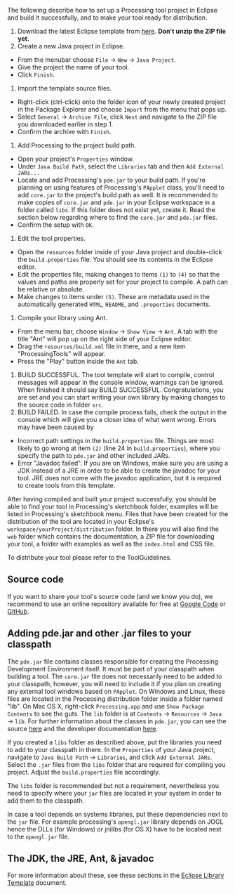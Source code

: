 The following describe how to set up a Processing tool project in Eclipse and build it successfully, and to make your tool ready for distribution.

1. Download the latest Eclipse template from [here](http://code.google.com/p/processing/downloads/list). **Don't unzip the ZIP file yet.**
1. Create a new Java project in Eclipse. 
  * From the menubar choose `File` → `New` → `Java Project`. 
  * Give the project the name of your tool.
  * Click `Finish`.
1. Import the template source files.
  * Right-click (ctrl-click) onto the folder icon of your newly created project in the Package Explorer and choose `Import` from the menu that pops up. 
  * Select `General` → `Archive File`, click `Next` and navigate to the ZIP file you downloaded earlier in step 1. 
  * Confirm the archive with `Finish`.
1. Add Processing to the project build path.
  * Open your project's `Properties` window. 
  * Under `Java Build Path`, select the `Libraries` tab and then `Add External JARs...`
  * Locate and add Processing's `pde.jar` to your build path. If you're planning on using features of Processing's `PApplet` class, you'll need to add `core.jar` to the project's build path as well. It is recommended to make copies of `core.jar` and `pde.jar` in your Eclipse workspace in a folder called `libs`. If this folder does not exist yet, create it. Read the section below regarding where to find the `core.jar` and `pde.jar` files.
  * Confirm the setup with `OK`.
1. Edit the tool properties.
  * Open the `resources` folder inside of your Java project and double-click the `build.properties` file. You should see its contents in the Eclipse editor.
  * Edit the properties file, making changes to items `(1)` to `(4)` so that the values and paths are properly set for your project to compile. A path can be relative or absolute.
  * Make changes to items under `(5)`. These are metadata used in the automatically generated `HTML`, `README`, and `.properties` documents.
1. Compile your library using Ant.
  * From the menu bar, choose `Window` → `Show View` → `Ant`. A tab with the title "Ant" will pop up on the right side of your Eclipse editor. 
  * Drag the `resources/build.xml` file in there, and a new item "ProcessingTools" will appear. 
  * Press the "Play" button inside the `Ant` tab.
1. BUILD SUCCESSFUL. The tool template will start to compile, control messages will appear in the console window, warnings can be ignored. When finished it should say BUILD SUCCESSFUL. Congratulations, you are set and you can start writing your own library by making changes to the source code in folder `src`.
1. BUILD FAILED. In case the compile process fails, check the output in the console which will give you a closer idea of what went wrong. Errors may have been caused by
  * Incorrect path settings in the `build.properties` file. Things are most likely to go wrong at item `(2)` (line 24 in `build.properties`), where you specify the path to `pde.jar` and other included JARs.
  * Error "Javadoc failed". If you are on Windows, make sure you are using a JDK instead of a JRE in order to be able to create the javadoc for your tool. JRE does not come with the javadoc application, but it is required to create tools from this template.

After having compiled and built your project successfully, you should be able to find your tool in Processing's sketchbook folder, examples will be listed in Processing's sketchbook menu. Files that have been created for the distribution of the tool are located in your Eclipse's `workspace/yourProject/distribution` folder. In there you will also find the `web` folder which contains the documentation, a ZIP file for downloading your tool, a folder with examples as well as the `index.html` and CSS file.

To distribute your tool please refer to the ToolGuidelines.

## Source code

If you want to share your tool's source code (and we know you do), we recommend to use an online repository available for free at [Google Code](http://code.google.com) or [GitHub](http://github.com).

## Adding pde.jar and other .jar files to your classpath

The `pde.jar` file contains classes responsible for creating the Processing Development Environment itself. It must be part of your classpath when building a tool. The `core.jar` file does not necessarily need to be added to your classpath, however, you will need to include it if you plan on creating any external tool windows based on `PApplet`. On Windows and Linux, these files are located in the Processing distribution folder inside a folder named "lib". On Mac OS X, right-click `Processing.app` and use `Show Package Contents` to see the guts. The `lib` folder is at `Contents` → `Resources` → `Java` → `lib`. For further information about the classes in `pde.jar`, you can see the source [here](http://code.google.com/p/processing/source/browse/trunk/processing#processing/app) and the developer documentation [here](http://processing.googlecode.com/svn/trunk/processing/build/javadoc/everything/index.html).

If you created a `libs` folder as described above, put the libraries you need to add to your classpath in there. In the `Properties` of your Java project, navigate to `Java Build Path` → `Libraries`, and click `Add External JARs`. Select the `.jar` files from the `libs` folder that are required for compiling you project. Adjust the `build.properties` file accordingly.

The `libs` folder is recommended but not a requirement, nevertheless you need to specify where your `jar` files are located in your system in order to add them to the classpath.

In case a tool depends on systems libraries, put these dependencies next to the `jar` file. For example processing's `opengl.jar` library depends on JOGL hence the DLLs (for Windows) or jnilibs (for OS X) have to be located next to the `opengl.jar` file.

## The JDK, the JRE, Ant, & javadoc

For more information about these, see these sections in the [Eclipse Library Template](Eclipse-Library-Template) document.